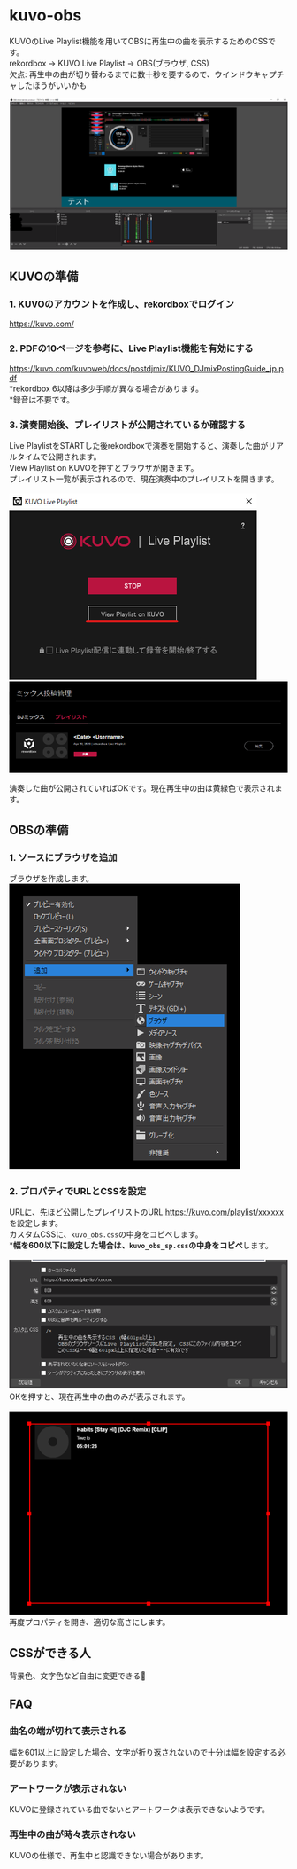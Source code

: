 # kuvo-obs
KUVOのLive Playlist機能を用いてOBSに再生中の曲を表示するためのCSSです。\
rekordbox -> KUVO Live Playlist -> OBS(ブラウザ, CSS)\
欠点: 再生中の曲が切り替わるまでに数十秒を要するので、ウインドウキャプチャしたほうがいいかも

<img src='imgs/obs.png'>

## KUVOの準備

### 1. KUVOのアカウントを作成し、rekordboxでログイン
https://kuvo.com/
### 2. PDFの10ページを参考に、Live Playlist機能を有効にする
https://kuvo.com/kuvoweb/docs/postdjmix/KUVO_DJmixPostingGuide_jp.pdf \
*rekordbox 6以降は多少手順が異なる場合があります。\
*録音は不要です。
### 3. 演奏開始後、プレイリストが公開されているか確認する
Live PlaylistをSTARTした後rekordboxで演奏を開始すると、演奏した曲がリアルタイムで公開されます。\
View Playlist on KUVOを押すとブラウザが開きます。\
プレイリスト一覧が表示されるので、現在演奏中のプレイリストを開きます。\
\
<img src='imgs/kuvo_popup.png'>
<img src='imgs/kuvo_pllist.png'>

演奏した曲が公開されていればOKです。現在再生中の曲は黄緑色で表示されます。

## OBSの準備
### 1. ソースにブラウザを追加
ブラウザを作成します。\
<img src='imgs/obs_source.png'> 

### 2. プロパティでURLとCSSを設定
URLに、先ほど公開したプレイリストのURL https://kuvo.com/playlist/xxxxxx を設定します。\
カスタムCSSに、`kuvo_obs.css`の中身をコピペします。\
***幅を600以下に設定した場合は、`kuvo_obs_sp.css`の中身をコピペ**します。\
\
<img src='imgs/obs_prop.png'>
　\
OKを押すと、現在再生中の曲のみが表示されます。\
\
<img src='imgs/obs_np.png'>\
再度プロパティを開き、適切な高さにします。

## CSSができる人
背景色、文字色など自由に変更できる💪

## FAQ
### 曲名の端が切れて表示される
幅を601以上に設定した場合、文字が折り返されないので十分は幅を設定する必要があります。
### アートワークが表示されない
KUVOに登録されている曲でないとアートワークは表示できないようです。
### 再生中の曲が時々表示されない
KUVOの仕様で、再生中と認識できない場合があります。

